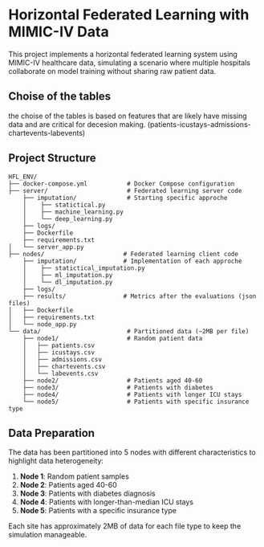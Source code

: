 # Horizontal Federated Learning with MIMIC-IV Data

This project implements a horizontal federated learning system using MIMIC-IV healthcare data, simulating a scenario where multiple hospitals collaborate on model training without sharing raw patient data.

## Choise of the tables
the choise of the tables is based on features that are likely have missing data and are critical for decesion making. (patients-icustays-admissions-chartevents-labevents) 

## Project Structure

```
HFL_ENV/
├── docker-compose.yml           # Docker Compose configuration
├── server/                      # Federated learning server code
    ├── imputation/              # Starting specific approche        
    │    ├── statictical.py
    │    ├── machine_learning.py
    │    └── deep_learning.py
    ├── logs/                   
    ├── Dockerfile
    ├── requirements.txt
│   └── server_app.py
├── nodes/                      # Federated learning client code
    ├── imputation/             # Implementation of each approche        
    │    ├── statictical_imputation.py
    │    ├── ml_imputation.py
    │    └── dl_imputation.py
    ├── logs/
    ├── results/                # Metrics after the evaluations (json files)
│   ├── Dockerfile
│   ├── requirements.txt
│   └── node_app.py
└── data/                        # Partitioned data (~2MB per file)
    ├── node1/                   # Random patient data
    │   ├── patients.csv
    │   ├── icustays.csv
    │   ├── admissions.csv
    │   ├── chartevents.csv
    │   └── labevents.csv
    ├── node2/                   # Patients aged 40-60
    ├── node3/                   # Patients with diabetes
    ├── node4/                   # Patients with longer ICU stays
    └── node5/                   # Patients with specific insurance type
```

## Data Preparation

The data has been partitioned into 5 nodes with different characteristics to highlight data heterogeneity:

1. **Node 1**: Random patient samples
2. **Node 2**: Patients aged 40-60
3. **Node 3**: Patients with diabetes diagnosis
4. **Node 4**: Patients with longer-than-median ICU stays
5. **Node 5**: Patients with a specific insurance type

Each site has approximately 2MB of data for each file type to keep the simulation manageable.
